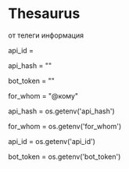 # Thesaurus


от телеги информация

api_id =

api_hash = ""

bot_token = ""

for_whom = "@кому"

api_hash = os.getenv('api_hash')

for_whom = os.getenv('for_whom')

api_id = os.getenv('api_id')

bot_token = os.getenv('bot_token')
